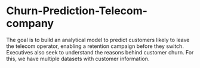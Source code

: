 # Churn-Prediction-Telecom-company
The goal is to build an analytical model to predict customers likely to leave the telecom operator, enabling a retention campaign before they switch. Executives also seek to understand the reasons behind customer churn. For this, we have multiple datasets with customer information.

